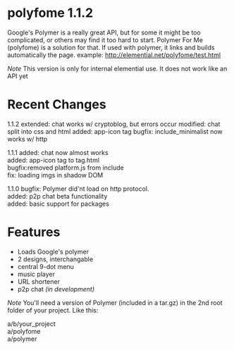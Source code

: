 polyfome 1.1.2
========
Google's Polymer is a really great API, but for some it might be too complicated, or others may find it too hard to start.
Polymer For Me (polyfome) is a solution for that. If used with polymer, it links and builds automatically the page.
example: http://elemential.net/polyfome/test.html

*Note* This version is only for internal elemential use. It does not work like an API yet  

Recent Changes 
=======
1.1.2
extended: chat works w/ cryptoblog, but errors occur
modified: chat split into css and html
added: app-icon tag
bugfix: include_minimalist now works w/ http

1.1.1
added: chat now almost works  
added: app-icon tag to tag.html  
bugfix:removed platform.js from include  
fix: loading imgs in shadow DOM  

1.1.0
bugfix: Polymer did'nt load on http protocol.  
added: p2p chat beta functionality  
added: basic support for packages  


Features
========
+ Loads Google's polymer
+ 2 designs, interchangable
+ central 9-dot menu
+ music player
+ URL shortener
+ p2p chat *(in development)*

*Note* You'll need a version of Polymer (included in a tar.gz) in the 2nd root folder of your project. Like this:

>
a/b/your_project  
a/polyfome  
a/polymer  

